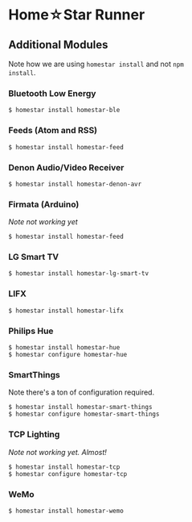 # Home☆Star Runner

## Additional Modules

Note how we are using <code>homestar install</code> and not
<code>npm install</code>.

### Bluetooth Low Energy

	$ homestar install homestar-ble

### Feeds (Atom and RSS)

	$ homestar install homestar-feed

### Denon Audio/Video Receiver

	$ homestar install homestar-denon-avr

### Firmata (Arduino)  

_Note not working yet_

	$ homestar install homestar-feed

### LG Smart TV 

	$ homestar install homestar-lg-smart-tv

### LIFX 

	$ homestar install homestar-lifx

### Philips Hue 

	$ homestar install homestar-hue
	$ homestar configure homestar-hue

### SmartThings

Note there's a ton of configuration required.

	$ homestar install homestar-smart-things
	$ homestar configure homestar-smart-things

### TCP Lighting

_Note not working yet. Almost!_

	$ homestar install homestar-tcp
	$ homestar configure homestar-tcp

### WeMo 

	$ homestar install homestar-wemo


